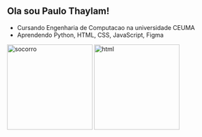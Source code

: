 ## Ola sou Paulo Thaylam!
- Cursando Engenharia de Computacao na universidade CEUMA
- Aprendendo Python, HTML, CSS, JavaScript, Figma

<img src="https://meuvestibular.com.br/wp-content/uploads/2018/11/ceuma-og-1200x900.jpg" alt="socorro" width="200px" height="200px"> </img>
<img src="https://images.vexels.com/media/users/3/166383/isolated/lists/6024bc5746d7436c727825dc4fc23c22-icone-de-linguagem-de-programacao-html.png" alt="html" width="200px" height="200px"> </img>

<!--
**paulothaylam/paulothaylam** is a ✨ _special_ ✨ repository because its `README.md` (this file) appears on your GitHub profile.

Here are some ideas to get you started:

- 🔭 I’m currently working on ...
- 🌱 I’m currently learning ...
- 👯 I’m looking to collaborate on ...
- 🤔 I’m looking for help with ...
- 💬 Ask me about ...
- 📫 How to reach me: ...
- 😄 Pronouns: ...
- ⚡ Fun fact: ...
-->
